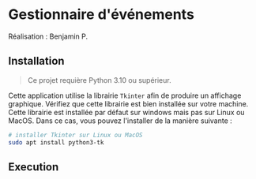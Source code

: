 # Gestionnaire d'événements

Réalisation : Benjamin P.

## Installation

> Ce projet requière Python 3.10 ou supérieur.

Cette application utilise la librairie `Tkinter` afin de produire un affichage graphique. Vérifiez que cette librairie est bien installée sur votre machine. Cette librairie est installée par défaut sur windows mais pas sur Linux ou MacOS. Dans ce cas, vous pouvez l'installer de la manière suivante :

```sh
# installer Tkinter sur Linux ou MacOS
sudo apt install python3-tk
```

## Execution
